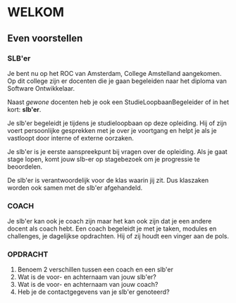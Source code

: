 # WELKOM

## Even voorstellen


### SLB'er
Je bent nu op het ROC van Amsterdam, College Amstelland aangekomen. Op dit college zijn er docenten die je gaan begeleiden naar het diploma van Software Ontwikkelaar.

Naast _gewone_ docenten heb je ook een StudieLoopbaanBegeleider of in het kort: __slb'er__.

Je slb'er begeleidt je tijdens je studieloopbaan op deze opleiding. Hij of zijn voert persoonlijke gesprekken met je over je voortgang en helpt je als je vastloopt door interne of externe oorzaken.

Je slb'er is je eerste aanspreekpunt bij vragen over de opleiding. Als je gaat stage lopen,  komt jouw slb-er op stagebezoek om je progressie te beoordelen.

De slb'er is verantwoordelijk voor de klas waarin jij  zit. Dus klaszaken worden ook samen met de slb'er afgehandeld. 

### COACH
Je slb'er kan ook je coach zijn maar het kan ook zijn dat je een andere docent als coach hebt. Een coach begeleidt je met je taken, modules en challenges, je dagelijkse opdrachten. Hij of zij houdt een vinger aan de pols.

### OPDRACHT 
1. Benoem 2 verschillen tussen een coach en een slb'er
2. Wat is de voor- en achternaam van jouw slb'er?
3. Wat is de voor- en achternaam van jouw coach?
4. Heb je de contactgegevens van je slb'er genoteerd?


<!--- ------------ DIT COMMENTAAR LATEN STAAN AUB ------------
------------------ ------------------------------ ------------
------------------ eagle ref:36805889
------------------ ------------------------------ ------------
------------------ DIT COMMENTAAR LATEN STAAN AUB -------- -->